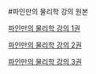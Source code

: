 #파인만의 물리학 강의 원본


[파인만의 물리학 강의 1권](https://www.feynmanlectures.caltech.edu/I_toc.html)

[파인만의 물리학 강의 2권](https://www.feynmanlectures.caltech.edu/II_toc.html)

[파인만의 물리학 강의 3권](https://www.feynmanlectures.caltech.edu/III_toc.html)
